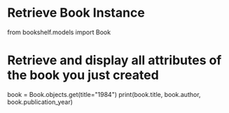 # Retrieve Book Instance

from bookshelf.models import Book

# Retrieve and display all attributes of the book you just created
book = Book.objects.get(title="1984")
print(book.title, book.author, book.publication_year)
